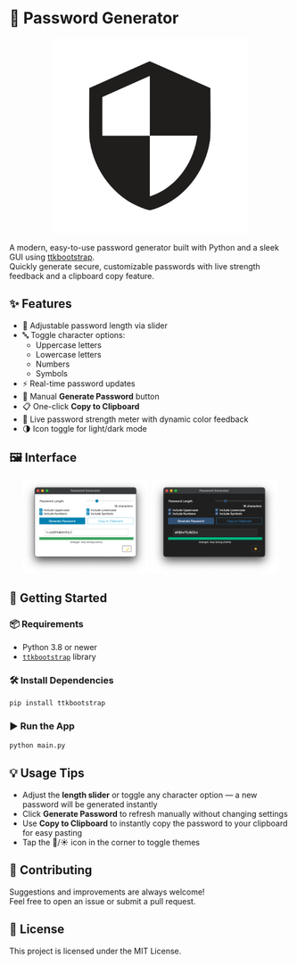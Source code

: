 # 🔐 Password Generator

<p align="center">
  <img src="assets/icon.png" width="350">
</p>

A modern, easy-to-use password generator built with Python and a sleek GUI using [ttkbootstrap](https://ttkbootstrap.readthedocs.io/).  
Quickly generate secure, customizable passwords with live strength feedback and a clipboard copy feature.

## ✨ Features

- 📏 Adjustable password length via slider  
- 🔤 Toggle character options:
  - Uppercase letters
  - Lowercase letters
  - Numbers
  - Symbols  
- ⚡ Real-time password updates  
- 🔁 Manual **Generate Password** button  
- 📋 One-click **Copy to Clipboard**  
- 📶 Live password strength meter with dynamic color feedback  
- 🌗 Icon toggle for light/dark mode

## 🖼️ Interface

<p align="center">
  <img src="assets/light_mode.png" alt="Password Generator Light Mode" width="45%" />
  <img src="assets/dark_mode.png" alt="Password Generator Dark Mode" width="45%" />
</p>

## 🚀 Getting Started

### 📦 Requirements

- Python 3.8 or newer  
- [`ttkbootstrap`](https://pypi.org/project/ttkbootstrap/) library

### 🛠️ Install Dependencies

```bash
pip install ttkbootstrap
```

### ▶️ Run the App

```bash
python main.py
```

## 💡 Usage Tips

- Adjust the **length slider** or toggle any character option — a new password will be generated instantly  
- Click **Generate Password** to refresh manually without changing settings  
- Use **Copy to Clipboard** to instantly copy the password to your clipboard for easy pasting  
- Tap the 🌙/☀️ icon in the corner to toggle themes

## 🤝 Contributing

Suggestions and improvements are always welcome!  
Feel free to open an issue or submit a pull request.

## 📄 License

This project is licensed under the MIT License.


